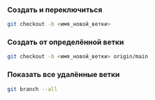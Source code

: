 ### Создать и переключиться

```sh
git checkout -b <имя_новой_ветки>
```

### Создать от определённой ветки
```sh
git checkout -b <имя_новой_ветки> origin/main
```

### Показать все удалённые ветки

```sh
git branch --all
```
